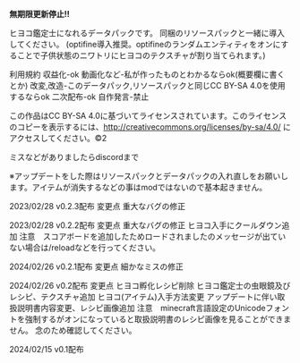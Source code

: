 **無期限更新停止!!**

ヒヨコ鑑定士になれるデータパックです。
同梱のリソースパックと一緒に導入してください。
(optifine導入推奨。optifineのランダムエンティティをオンにすることで子供状態のニワトリにヒヨコのテクスチャが割り当てられます。)

利用規約
収益化-ok 
動画化など-私が作ったものとわかるならok(概要欄に書くとか)
改変,改造-このデータパック,リソースパックと同じCC BY-SA 4.0を使用するならok
二次配布-ok
自作発言-禁止

この作品はCC BY-SA 4.0に基づいてライセンスされています。このライセンスのコピーを表示するには、http://creativecommons.org/licenses/by-sa/4.0/ にアクセスしてください。©2

ミスなどがありましたらdiscordまで

※アップデートをした際はリソースパックとデータパックの入れ直しをお願いします。アイテムが消失するなどの事はmodではないので基本起きません。

2023/02/28 v0.2.3配布
変更点
重大なバグの修正

2023/02/28 v0.2.2配布
変更点
重大なバグの修正
ヒヨコ入手にクールダウン追加
注意　スコアボードを追加したためロードされましたのメッセージが出ていない場合は/reloadなどを行ってください。

2024/02/26 v0.2.1配布
変更点
細かなミスの修正

2024/02/26 v0.2配布
変更点
ヒヨコ孵化レシピ削除
ヒヨコ鑑定士の虫眼鏡及びレシピ、テクスチャ追加
ヒヨコ(アイテム)入手方法変更
アップデートに伴い取扱説明書内容変更、レシピ画像追加
注意　minecraft言語設定のUnicodeフォントを強制するがオンになっていると取扱説明書のレシピ画像を見ることができません。
      念のため確認してください。

2024/02/15 v0.1配布
